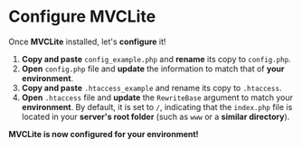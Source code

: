 # Configure MVCLite

Once **MVCLite** installed, let's **configure** it!

1. **Copy and paste** ``config_example.php`` and **rename** its copy to ``config.php``.
2. **Open** ``config.php`` file and **update** the information to match that of **your environment**.
3. **Copy and paste** ``.htaccess_example`` and rename its copy to ``.htaccess``.
4. **Open** ``.htaccess`` file and **update** the ``RewriteBase`` argument to match your **environment**. 
   By default, it is set to ``/``, indicating that the ``index.php`` file is located in your **server's root folder** 
   (such as ``www`` or a **similar directory**).

**MVCLite is now configured for your environment!**